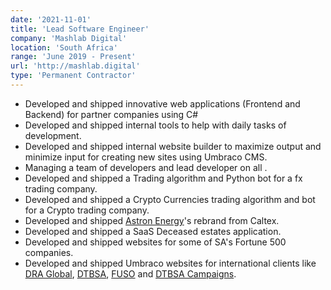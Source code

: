 ```yaml
---
date: '2021-11-01'
title: 'Lead Software Engineer'
company: 'Mashlab Digital'
location: 'South Africa'
range: 'June 2019 - Present'
url: 'http://mashlab.digital'
type: 'Permanent Contractor'
---
```


- Developed and shipped innovative web applications (Frontend and Backend) for partner companies using C#
- Developed and shipped internal tools to help with daily tasks of development.
- Developed and shipped internal website builder to maximize output and minimize input for creating new sites using Umbraco CMS.
- Managing a team of developers and lead developer on all .
- Developed and shipped a Trading algorithm and Python bot for a fx trading company.
- Developed and shipped a Crypto Currencies trading algorithm and bot for a Crypto trading company.
- Developed and shipped [Astron Energy]('https://astronenergy.co.za')'s rebrand from Caltex.
- Developed and shipped a SaaS Deceased estates application.
- Developed and shipped websites for some of SA's Fortune 500 companies.
- Developed and shipped Umbraco websites for international clients like [DRA Global]('https://draglogblalcom'), [DTBSA]('https://www.dtbsa.co.za/'), [FUSO]('https://www.dtbsa.co.za/fuso/') and [DTBSA Campaigns]('https://campaigns.dtbsa.co.za/').
